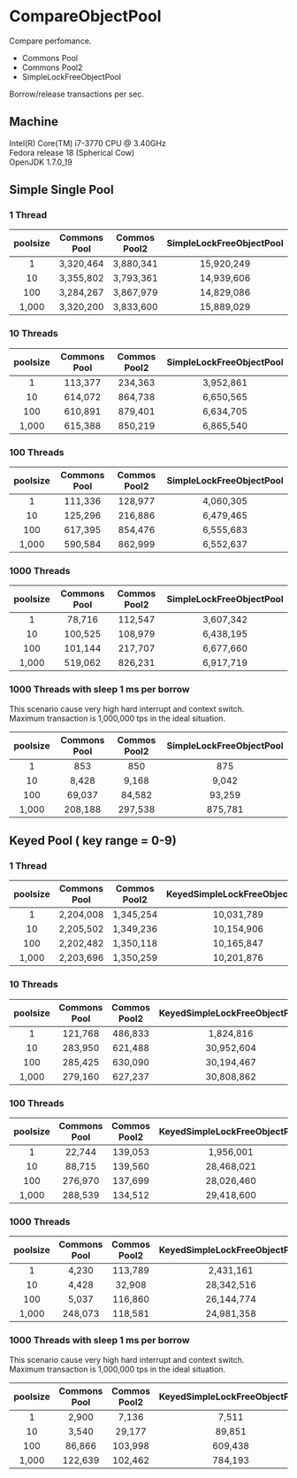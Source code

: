 CompareObjectPool
=================

Compare perfomance.

- Commons Pool
- Commons Pool2
- SimpleLockFreeObjectPool

Borrow/release transactions per sec.

## Machine
Intel(R) Core(TM) i7-3770 CPU @ 3.40GHz  
Fedora release 18 (Spherical Cow)  
OpenJDK 1.7.0_19  

## Simple Single Pool

### 1 Thread

| poolsize 	| Commons Pool 	| Commos Pool2 	| SimpleLockFreeObjectPool 	|
|:--------:	|:------------:	|:------------:	|:------------------------:	|
|        1 	|    3,320,464 	|    3,880,341 	|               15,920,249 	|
|       10 	|    3,355,802 	|    3,793,361 	|               14,939,606 	|
|      100 	|    3,284,267 	|    3,867,979 	|               14,829,086 	|
|    1,000 	|    3,320,200 	|    3,833,600 	|               15,889,029 	|


### 10 Threads

| poolsize | Commons Pool | Commos Pool2 | SimpleLockFreeObjectPool |
|:--------:|:------------:|:------------:|:------------------------:|
|        1 |      113,377 |      234,363 |                3,952,861 |
|       10 |      614,072 |      864,738 |                6,650,565 |
|      100 |      610,891 |      879,401 |                6,634,705 |
|    1,000 |      615,388 |      850,219 |                6,865,540 |

### 100 Threads

| poolsize | Commons Pool | Commos Pool2 | SimpleLockFreeObjectPool |
|:--------:|:------------:|:------------:|:------------------------:|
|        1 |      111,336 |      128,977 |                4,060,305 |
|       10 |      125,296 |      216,886 |                6,479,465 |
|      100 |      617,395 |      854,476 |                6,555,683 |
|    1,000 |      590,584 |      862,999 |                6,552,637 |

### 1000 Threads

| poolsize | Commons Pool | Commos Pool2 | SimpleLockFreeObjectPool |
|:--------:|:------------:|:------------:|:------------------------:|
|        1 |       78,716 |      112,547 |                3,607,342 |
|       10 |      100,525 |      108,979 |                6,438,195 |
|      100 |      101,144 |      217,707 |                6,677,660 |
|    1,000 |      519,062 |      826,231 |                6,917,719 |

### 1000 Threads with sleep 1 ms per borrow

This scenario cause very high hard interrupt and context switch.  
Maximum transaction is 1,000,000 tps in the ideal situation.  

| poolsize | Commons Pool | Commos Pool2 | SimpleLockFreeObjectPool |
|:--------:|:------------:|:------------:|:------------------------:|
|        1 |          853 |          850 |                      875 |
|       10 |        8,428 |        9,168 |                    9,042 |
|      100 |       69,037 |       84,582 |                   93,259 |
|    1,000 |      208,188 |      297,538 |                  875,781 |

## Keyed Pool ( key range = 0-9)

### 1 Thread

| poolsize | Commons Pool | Commos Pool2 | KeyedSimpleLockFreeObjectPool |
|:--------:|:------------:|:------------:|:-----------------------------:|
|        1 |    2,204,008 |    1,345,254 |                    10,031,789 |
|       10 |    2,205,502 |    1,349,236 |                    10,154,906 |
|      100 |    2,202,482 |    1,350,118 |                    10,165,847 |
|    1,000 |    2,203,696 |    1,350,259 |                    10,201,876 |


### 10 Threads

| poolsize | Commons Pool | Commos Pool2 | KeyedSimpleLockFreeObjectPool |
|:--------:|:------------:|:------------:|:-----------------------------:|
|        1 |      121,768 |      486,833 |                     1,824,816 |
|       10 |      283,950 |      621,488 |                    30,952,604 |
|      100 |      285,425 |      630,090 |                    30,194,467 |
|    1,000 |      279,160 |      627,237 |                    30,808,862 |

### 100 Threads

| poolsize | Commons Pool | Commos Pool2 | KeyedSimpleLockFreeObjectPool |
|:--------:|:------------:|:------------:|:-----------------------------:|
|        1 |       22,744 |      139,053 |                     1,956,001 |
|       10 |       88,715 |      139,560 |                    28,468,021 |
|      100 |      276,970 |      137,699 |                    28,026,460 |
|    1,000 |      288,539 |      134,512 |                    29,418,600 |


### 1000 Threads

| poolsize | Commons Pool | Commos Pool2 | KeyedSimpleLockFreeObjectPool |
|:--------:|:------------:|:------------:|:-----------------------------:|
|        1 |        4,230 |      113,789 |                     2,431,161 |
|       10 |        4,428 |       32,908 |                    28,342,516 |
|      100 |        5,037 |      116,860 |                    26,144,774 |
|    1,000 |      248,073 |      118,581 |                    24,981,358 |


### 1000 Threads with sleep 1 ms per borrow

This scenario cause very high hard interrupt and context switch.  
Maximum transaction is 1,000,000 tps in the ideal situation.  

| poolsize | Commons Pool | Commos Pool2 | KeyedSimpleLockFreeObjectPool |
|:--------:|:------------:|:------------:|:-----------------------------:|
|        1 |        2,900 |        7,136 |                         7,511 |
|       10 |        3,540 |       29,177 |                        89,851 |
|      100 |       86,866 |      103,998 |                       609,438 |
|    1,000 |      122,639 |      102,462 |                       784,193 |
